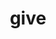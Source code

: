 ---
category: 4-letters
denotation: null
name: give
reference_link: https://www.etymonline.com/word/give
root_language: null
root_name: null
title: give
type: free
word_sums:
- respelling: give
  sum: 'Give + '
---